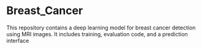 # Breast_Cancer
This repository contains a deep learning model for breast cancer detection using MRI images. It includes training, evaluation code, and a prediction interface
